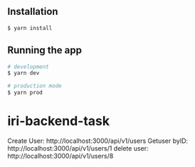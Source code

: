 ## Installation

```bash
$ yarn install
```

## Running the app

```bash
# development
$ yarn dev

# production mode
$ yarn prod
```
# iri-backend-task
Create User: http://localhost:3000/api/v1/users
Getuser byID: http://localhost:3000/api/v1/users/1
delete user: http://localhost:3000/api/v1/users/8
